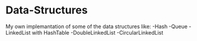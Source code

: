 # Data-Structures
My own implemantation of some of the data structures like:
  -Hash
  -Queue
  -LinkedList with HashTable
  -DoubleLinkedList
  -CircularLinkedList
  
